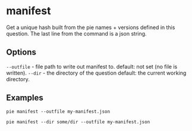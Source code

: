 # manifest

Get a unique hash built from the pie names + versions defined in this question. The last line from the command is a json string.

## Options

`--outfile` - file path to write out manifest to. default: not set (no file is written).
`--dir` - the directory of the question default: the current working directory. 

## Examples 

`pie manifest --outfile my-manifest.json`

`pie manifest --dir some/dir --outfile my-manifest.json`